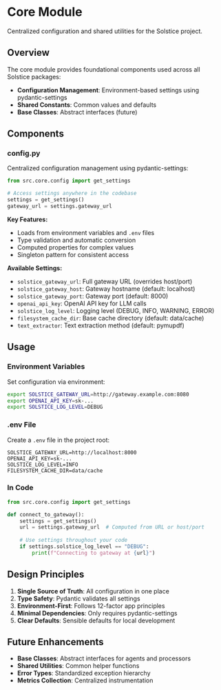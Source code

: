 # Core Module

Centralized configuration and shared utilities for the Solstice project.

## Overview

The core module provides foundational components used across all Solstice packages:
- **Configuration Management**: Environment-based settings using pydantic-settings
- **Shared Constants**: Common values and defaults
- **Base Classes**: Abstract interfaces (future)

## Components

### config.py

Centralized configuration management using pydantic-settings:

```python
from src.core.config import get_settings

# Access settings anywhere in the codebase
settings = get_settings()
gateway_url = settings.gateway_url
```

**Key Features:**
- Loads from environment variables and `.env` files
- Type validation and automatic conversion
- Computed properties for complex values
- Singleton pattern for consistent access

**Available Settings:**
- `solstice_gateway_url`: Full gateway URL (overrides host/port)
- `solstice_gateway_host`: Gateway hostname (default: localhost)
- `solstice_gateway_port`: Gateway port (default: 8000)
- `openai_api_key`: OpenAI API key for LLM calls
- `solstice_log_level`: Logging level (DEBUG, INFO, WARNING, ERROR)
- `filesystem_cache_dir`: Base cache directory (default: data/cache)
- `text_extractor`: Text extraction method (default: pymupdf)

## Usage

### Environment Variables

Set configuration via environment:
```bash
export SOLSTICE_GATEWAY_URL=http://gateway.example.com:8080
export OPENAI_API_KEY=sk-...
export SOLSTICE_LOG_LEVEL=DEBUG
```

### .env File

Create a `.env` file in the project root:
```env
SOLSTICE_GATEWAY_URL=http://localhost:8000
OPENAI_API_KEY=sk-...
SOLSTICE_LOG_LEVEL=INFO
FILESYSTEM_CACHE_DIR=data/cache
```

### In Code

```python
from src.core.config import get_settings

def connect_to_gateway():
    settings = get_settings()
    url = settings.gateway_url  # Computed from URL or host/port
    
    # Use settings throughout your code
    if settings.solstice_log_level == "DEBUG":
        print(f"Connecting to gateway at {url}")
```

## Design Principles

1. **Single Source of Truth**: All configuration in one place
2. **Type Safety**: Pydantic validates all settings
3. **Environment-First**: Follows 12-factor app principles
4. **Minimal Dependencies**: Only requires pydantic-settings
5. **Clear Defaults**: Sensible defaults for local development

## Future Enhancements

- **Base Classes**: Abstract interfaces for agents and processors
- **Shared Utilities**: Common helper functions
- **Error Types**: Standardized exception hierarchy
- **Metrics Collection**: Centralized instrumentation